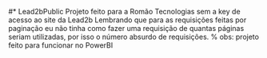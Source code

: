 #* Lead2bPublic
Projeto feito para a Romão Tecnologias sem a key de acesso ao site da Lead2b
Lembrando que para as requisições feitas por paginação eu não tinha como fazer uma requisição de quantas páginas seriam utilizadas, por isso o número absurdo de requisições.
% obs: projeto feito para funcionar no PowerBI
